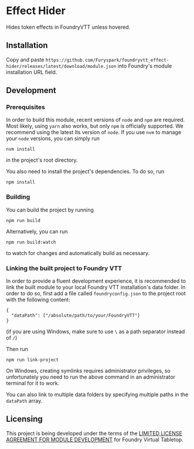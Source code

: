 <!--
SPDX-FileCopyrightText: 2022 Johannes Loher

SPDX-License-Identifier: MIT
-->

# Effect Hider

Hides token effects in FoundryVTT unless hovered.

## Installation

Copy and paste `https://github.com/Furyspark/foundryvtt_effect-hider/releases/latest/download/module.json` into Foundry's module installation URL field.

## Development

### Prerequisites

In order to build this module, recent versions of `node` and `npm` are
required. Most likely, using `yarn` also works, but only `npm` is officially
supported. We recommend using the latest lts version of `node`. If you use `nvm`
to manage your `node` versions, you can simply run

```
nvm install
```

in the project's root directory.

You also need to install the project's dependencies. To do so, run

```
npm install
```

### Building

You can build the project by running

```
npm run build
```

Alternatively, you can run

```
npm run build:watch
```

to watch for changes and automatically build as necessary.

### Linking the built project to Foundry VTT

In order to provide a fluent development experience, it is recommended to link
the built module to your local Foundry VTT installation's data folder. In
order to do so, first add a file called `foundryconfig.json` to the project root
with the following content:

```
{
  "dataPath": ["/absolute/path/to/your/FoundryVTT"]
}
```

(if you are using Windows, make sure to use `\` as a path separator instead of
`/`)

Then run

```
npm run link-project
```

On Windows, creating symlinks requires administrator privileges, so
unfortunately you need to run the above command in an administrator terminal for
it to work.

You can also link to multiple data folders by specifying multiple paths in the
`dataPath` array.

## Licensing

This project is being developed under the terms of the
[LIMITED LICENSE AGREEMENT FOR MODULE DEVELOPMENT] for Foundry Virtual Tabletop.

[LIMITED LICENSE AGREEMENT FOR MODULE DEVELOPMENT]: https://foundryvtt.com/article/license/

